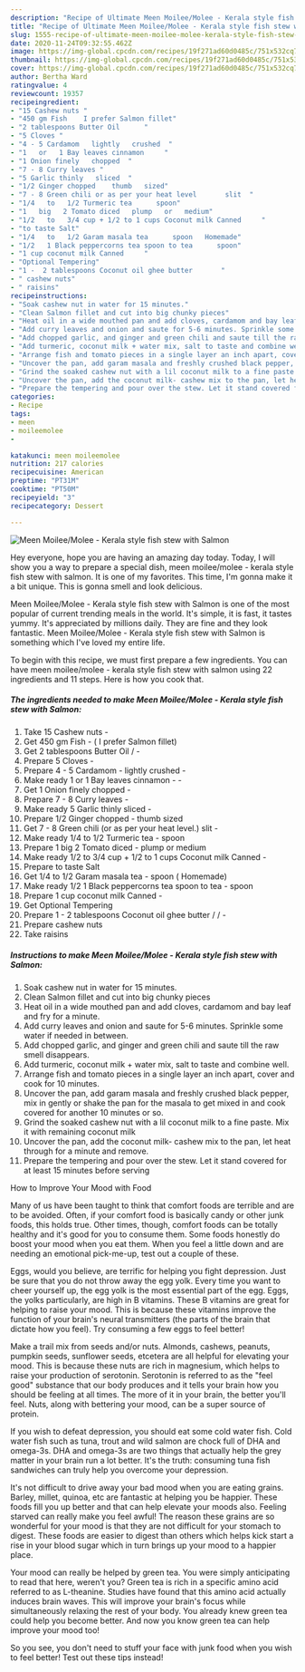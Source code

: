 ```yaml
---
description: "Recipe of Ultimate Meen Moilee/Molee - Kerala style fish stew with Salmon"
title: "Recipe of Ultimate Meen Moilee/Molee - Kerala style fish stew with Salmon"
slug: 1555-recipe-of-ultimate-meen-moilee-molee-kerala-style-fish-stew-with-salmon
date: 2020-11-24T09:32:55.462Z
image: https://img-global.cpcdn.com/recipes/19f271ad60d0485c/751x532cq70/meen-moileemolee-kerala-style-fish-stew-with-salmon-recipe-main-photo.jpg
thumbnail: https://img-global.cpcdn.com/recipes/19f271ad60d0485c/751x532cq70/meen-moileemolee-kerala-style-fish-stew-with-salmon-recipe-main-photo.jpg
cover: https://img-global.cpcdn.com/recipes/19f271ad60d0485c/751x532cq70/meen-moileemolee-kerala-style-fish-stew-with-salmon-recipe-main-photo.jpg
author: Bertha Ward
ratingvalue: 4
reviewcount: 19357
recipeingredient:
- "15 Cashew nuts "
- "450 gm Fish    I prefer Salmon fillet"
- "2 tablespoons Butter Oil      "
- "5 Cloves "
- "4 - 5 Cardamom   lightly   crushed  "
- "1   or   1 Bay leaves cinnamon     "
- "1 Onion finely   chopped  "
- "7 - 8 Curry leaves "
- "5 Garlic thinly   sliced  "
- "1/2 Ginger chopped    thumb   sized"
- "7 - 8 Green chili or as per your heat level       slit  "
- "1/4   to   1/2 Turmeric tea      spoon"
- "1   big   2 Tomato diced   plump   or   medium"
- "1/2   to   3/4 cup + 1/2 to 1 cups Coconut milk Canned     "
- "to taste Salt"
- "1/4   to   1/2 Garam masala tea      spoon   Homemade"
- "1/2   1 Black peppercorns tea spoon to tea      spoon"
- "1 cup coconut milk Canned     "
- "Optional Tempering"
- "1 -  2 tablespoons Coconut oil ghee butter       "
- " cashew nuts"
- " raisins"
recipeinstructions:
- "Soak cashew nut in water for 15 minutes."
- "Clean Salmon fillet and cut into big chunky pieces"
- "Heat oil in a wide mouthed pan and add cloves, cardamom and bay leaf and fry for a minute."
- "Add curry leaves and onion and saute for 5-6 minutes. Sprinkle some water if needed in between."
- "Add chopped garlic, and ginger and green chili and saute till the raw smell disappears."
- "Add turmeric, coconut milk + water mix, salt to taste and combine well."
- "Arrange fish and tomato pieces in a single layer an inch apart, cover and cook for 10 minutes."
- "Uncover the pan, add garam masala and freshly crushed black pepper, mix in gently or shake the pan for the masala to get mixed in and cook covered for another 10 minutes or so."
- "Grind the soaked cashew nut with a lil coconut milk to a fine paste. Mix it with remaining coconut milk"
- "Uncover the pan, add the coconut milk- cashew mix to the pan, let heat through for a minute and remove."
- "Prepare the tempering and pour over the stew. Let it stand covered for at least 15 minutes before serving"
categories:
- Recipe
tags:
- meen
- moileemolee
- 

katakunci: meen moileemolee  
nutrition: 217 calories
recipecuisine: American
preptime: "PT31M"
cooktime: "PT50M"
recipeyield: "3"
recipecategory: Dessert

---
```



![Meen Moilee/Molee - Kerala style fish stew with Salmon](https://img-global.cpcdn.com/recipes/19f271ad60d0485c/751x532cq70/meen-moileemolee-kerala-style-fish-stew-with-salmon-recipe-main-photo.jpg)

Hey everyone, hope you are having an amazing day today. Today, I will show you a way to prepare a special dish, meen moilee/molee - kerala style fish stew with salmon. It is one of my favorites. This time, I'm gonna make it a bit unique. This is gonna smell and look delicious.



Meen Moilee/Molee - Kerala style fish stew with Salmon is one of the most popular of current trending meals in the world. It's simple, it is fast, it tastes yummy. It's appreciated by millions daily. They are fine and they look fantastic. Meen Moilee/Molee - Kerala style fish stew with Salmon is something which I've loved my entire life.


To begin with this recipe, we must first prepare a few ingredients. You can have meen moilee/molee - kerala style fish stew with salmon using 22 ingredients and 11 steps. Here is how you cook that.

<!--inarticleads1-->

##### The ingredients needed to make Meen Moilee/Molee - Kerala style fish stew with Salmon:

1. Take 15 Cashew nuts -
1. Get 450 gm Fish -  ( I prefer Salmon fillet)
1. Get 2 tablespoons Butter Oil  /    -
1. Prepare 5 Cloves -
1. Prepare 4 - 5 Cardamom -  lightly   crushed  -
1. Make ready 1   or   1 Bay leaves cinnamon -    -
1. Get 1 Onion finely   chopped  -
1. Prepare 7 - 8 Curry leaves -
1. Make ready 5 Garlic thinly   sliced  -
1. Prepare 1/2 Ginger chopped  -  thumb   sized
1. Get 7 - 8 Green chili (or as per your heat level.)       slit  -
1. Make ready 1/4   to   1/2 Turmeric tea -     spoon
1. Prepare 1   big   2 Tomato diced -  plump   or   medium
1. Make ready 1/2   to   3/4 cup + 1/2 to 1 cups Coconut milk Canned     -
1. Prepare to taste Salt
1. Get 1/4   to   1/2 Garam masala tea -     spoon  ( Homemade)
1. Make ready 1/2   1 Black peppercorns tea spoon to tea -     spoon
1. Prepare 1 cup coconut milk Canned     -
1. Get Optional Tempering
1. Prepare 1 -  2 tablespoons Coconut oil ghee butter /   /   -
1. Prepare  cashew nuts
1. Take  raisins




<!--inarticleads2-->

##### Instructions to make Meen Moilee/Molee - Kerala style fish stew with Salmon:

1. Soak cashew nut in water for 15 minutes.
1. Clean Salmon fillet and cut into big chunky pieces
1. Heat oil in a wide mouthed pan and add cloves, cardamom and bay leaf and fry for a minute.
1. Add curry leaves and onion and saute for 5-6 minutes. Sprinkle some water if needed in between.
1. Add chopped garlic, and ginger and green chili and saute till the raw smell disappears.
1. Add turmeric, coconut milk + water mix, salt to taste and combine well.
1. Arrange fish and tomato pieces in a single layer an inch apart, cover and cook for 10 minutes.
1. Uncover the pan, add garam masala and freshly crushed black pepper, mix in gently or shake the pan for the masala to get mixed in and cook covered for another 10 minutes or so.
1. Grind the soaked cashew nut with a lil coconut milk to a fine paste. Mix it with remaining coconut milk
1. Uncover the pan, add the coconut milk- cashew mix to the pan, let heat through for a minute and remove.
1. Prepare the tempering and pour over the stew. Let it stand covered for at least 15 minutes before serving




How to Improve Your Mood with Food


Many of us have been taught to think that comfort foods are terrible and are to be avoided. Often, if your comfort food is basically candy or other junk foods, this holds true. Other times, though, comfort foods can be totally healthy and it's good for you to consume them. Some foods honestly do boost your mood when you eat them. When you feel a little down and are needing an emotional pick-me-up, test out a couple of these.

Eggs, would you believe, are terrific for helping you fight depression. Just be sure that you do not throw away the egg yolk. Every time you want to cheer yourself up, the egg yolk is the most essential part of the egg. Eggs, the yolks particularly, are high in B vitamins. These B vitamins are great for helping to raise your mood. This is because these vitamins improve the function of your brain's neural transmitters (the parts of the brain that dictate how you feel). Try consuming a few eggs to feel better!

Make a trail mix from seeds and/or nuts. Almonds, cashews, peanuts, pumpkin seeds, sunflower seeds, etcetera are all helpful for elevating your mood. This is because these nuts are rich in magnesium, which helps to raise your production of serotonin. Serotonin is referred to as the "feel good" substance that our body produces and it tells your brain how you should be feeling at all times. The more of it in your brain, the better you'll feel. Nuts, along with bettering your mood, can be a super source of protein.

If you wish to defeat depression, you should eat some cold water fish. Cold water fish such as tuna, trout and wild salmon are chock full of DHA and omega-3s. DHA and omega-3s are two things that actually help the grey matter in your brain run a lot better. It's the truth: consuming tuna fish sandwiches can truly help you overcome your depression. 

It's not difficult to drive away your bad mood when you are eating grains. Barley, millet, quinoa, etc are fantastic at helping you be happier. These foods fill you up better and that can help elevate your moods also. Feeling starved can really make you feel awful! The reason these grains are so wonderful for your mood is that they are not difficult for your stomach to digest. These foods are easier to digest than others which helps kick start a rise in your blood sugar which in turn brings up your mood to a happier place.

Your mood can really be helped by green tea. You were simply anticipating to read that here, weren't you? Green tea is rich in a specific amino acid referred to as L-theanine. Studies have found that this amino acid actually induces brain waves. This will improve your brain's focus while simultaneously relaxing the rest of your body. You already knew green tea could help you become better. And now you know green tea can help improve your mood too!

So you see, you don't need to stuff your face with junk food when you wish to feel better! Test out  these tips  instead!


